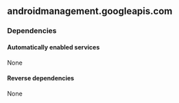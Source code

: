 ## androidmanagement.googleapis.com

### Dependencies

#### Automatically enabled services

None

#### Reverse dependencies

None
